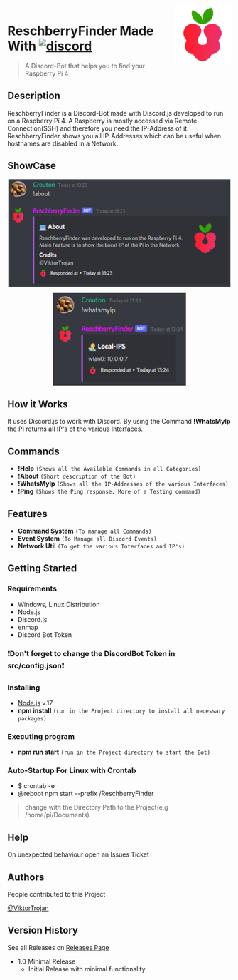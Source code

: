 <img src="res/icon.png" align="right" width = 128 height = 128>

# ReschberryFinder Made With [![discord](https://img.shields.io/badge/Discord-blue?style=for-the-badge)](https://discord.js.org)
> A Discord-Bot that helps you to find your Raspberry Pi 4

## Description

ReschberryFinder is a Discord-Bot made with Discord.js developed to run on a Raspberry Pi 4. A Raspberry is mostly accessed via Remote Connection(SSH) and therefore you need the IP-Address of it. ReschberryFinder shows you all IP-Addresses which can be useful when hostnames are disabled in a Network.

## ShowCase
<p align="center">
     <img src="res/about.png" align="center" width="500">
</p>
<p align="center">
     <img src="res/whatsmyip.png" align="center" width="300">
 </p>

## How it Works
It uses Discord.js to work with Discord. By using the Command **!WhatsMyIp** the Pi returns all IP's of the various Interfaces.

## Commands
* **!Help** ``(Shows all the Available Commands in all Categories)``
* **!About** ``(Short description of the Bot)``
* **!WhatsMyIp** ``(Shows all the IP-Addresses of the various Interfaces)``
* **!Ping** ``(Shows the Ping response. More of a Testing command)``

## Features
* **Command System** ``(To manage all Commands)``
* **Event System** ``(To Manage all Discord Events)``
* **Network Util** ``(To get the various Interfaces and IP's)``

## Getting Started

### Requirements

* Windows, Linux Distribution
* Node.js
* Discord.js
* enmap
* Discord Bot Token

### ❗Don't forget to change the DiscordBot Token in src/config.json❗

### Installing

* [Node.js](https://nodejs.org/) v.17
* **npm install** ``(run in the Project directory to install all necessary packages)``

### Executing program

* **npm run start** ``(run in the Project directory to start the Bot)``


### Auto-Startup For Linux with Crontab
* $ crontab -e
* @reboot npm start --prefix <location>/ReschberryFinder
> change <location> with the Directory Path to the Project(e.g /home/pi/Documents)

## Help

On unexpected behaviour open an Issues Ticket

## Authors

People contributed to this Project

[@ViktorTrojan](https://github.com/ViktorTrojan)

## Version History
 See all Releases on [Releases Page](https://github.com/ViktorTrojan/ReschberryFinder/releases)
 
 * 1.0 Minimal Release
    * Initial Release with minimal functionality
